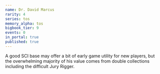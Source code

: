 ```yaml
---
name: Dr. David Marcus
rarity: 4
series: tos
memory_alpha: tos
bigbook_tier: 9
events: 0
in_portal: true
published: true
---
```


A good SCI base may offer a bit of early game utility for new players, but the overwhelming majority of his value comes from double collections including the difficult Jury Rigger.
